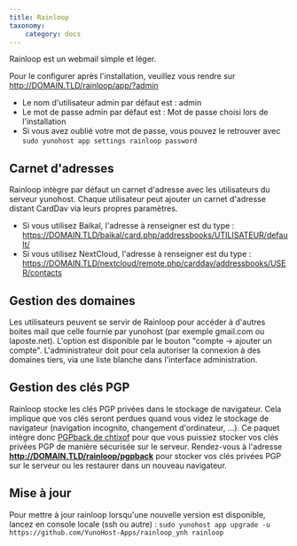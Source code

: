 ```yaml
---
title: Rainloop
taxonomy:
    category: docs
---
```


Rainloop est un webmail simple et léger.

Pour le configurer après l'installation, veuillez vous rendre sur http://DOMAIN.TLD/rainloop/app/?admin

- Le nom d'utilisateur admin par défaut est : admin
- Le mot de passe admin par défaut est : Mot de passe choisi lors de l'installation
- Si vous avez oublié votre mot de passe, vous pouvez le retrouver avec ``sudo yunohost app settings rainloop password``

## Carnet d'adresses
Rainloop intègre par défaut un carnet d'adresse avec les utilisateurs du serveur yunohost. Chaque utilisateur peut ajouter un carnet d'adresse distant CardDav via leurs propres paramètres.
- Si vous utilisez Baikal, l'adresse à renseigner est du type : https://DOMAIN.TLD/baikal/card.php/addressbooks/UTILISATEUR/default/
- Si vous utilisez NextCloud, l'adresse à renseigner est du type : https://DOMAIN.TLD/nextcloud/remote.php/carddav/addressbooks/USER/contacts

## Gestion des domaines
Les utilisateurs peuvent se servir de Rainloop pour accéder à d'autres boites mail que celle fournie par yunohost (par exemple gmail.com ou laposte.net). L'option est disponible par le bouton "compte -> ajouter un compte".
L'administrateur doit pour cela autoriser la connexion à des domaines tiers, via une liste blanche dans l'interface administration.

## Gestion des clés PGP
Rainloop stocke les clés PGP privées dans le stockage de navigateur. Cela implique que vos clés seront perdues quand vous videz le stockage de navigateur (navigation incognito, changement d'ordinateur, ...). Ce paquet intègre donc [PGPback de chtixof](https://github.com/chtixof/pgpback_ynh) pour que vous puissiez stocker vos clés privées PGP de manière sécurisée sur le serveur. Rendez-vous à l'adresse **http://DOMAIN.TLD/rainloop/pgpback** pour stocker vos clés privées PGP sur le serveur ou les restaurer dans un nouveau navigateur.

## Mise à jour
Pour mettre à jour rainloop lorsqu'une nouvelle version est disponible, lancez en console locale (ssh ou autre) :
``sudo yunohost app upgrade -u https://github.com/YunoHost-Apps/rainloop_ynh rainloop``
